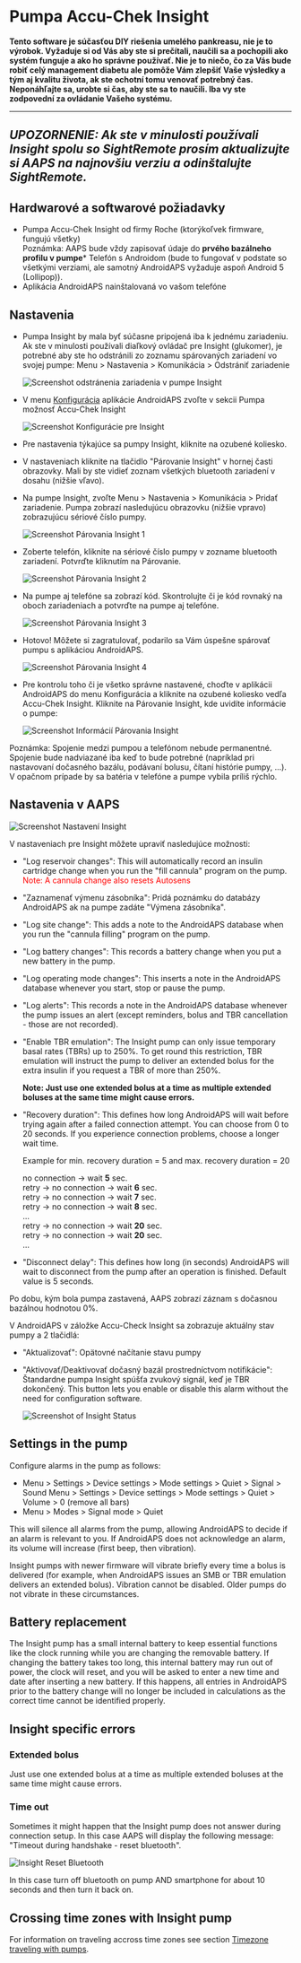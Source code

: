 # Pumpa Accu-Chek Insight

**Tento software je súčasťou DIY riešenia umelého pankreasu, nie je to výrobok. Vyžaduje si od Vás aby ste si prečítali, naučili sa a pochopili ako systém funguje a ako ho správne používať. Nie je to niečo, čo za Vás bude robiť celý management diabetu ale pomôže Vám zlepšiť Vaše výsledky a tým aj kvalitu života, ak ste ochotní tomu venovať potrebný čas. Neponáhľajte sa, urobte si čas, aby ste sa to naučili. Iba vy ste zodpovední za ovládanie Vašeho systému.**

* * *

## ***UPOZORNENIE:** Ak ste v minulosti používali Insight spolu so **SightRemote** prosím **aktualizujte si AAPS na najnovšiu verziu** a **odinštalujte SightRemote**.*

## Hardwarové a softwarové požiadavky

* Pumpa Accu-Chek Insight od firmy Roche (ktorýkoľvek firmware, fungujú všetky)
<br> Poznámka: AAPS bude vždy zapisovať údaje do <b>prvého bazálneho profilu v pumpe</b>* Telefón s Androidom (bude to fungovať v podstate so všetkými verziami, ale samotný AndroidAPS vyžaduje aspoň Android 5 (Lollipop)).
* Aplikácia AndroidAPS nainštalovaná vo vašom telefóne

## Nastavenia

* Pumpa Insight by mala byť súčasne pripojená iba k jednému zariadeniu. Ak ste v minulosti používali diaľkový ovládač pre Insight (glukomer), je potrebné aby ste ho odstránili zo zoznamu spárovaných zariadení vo svojej pumpe: Menu > Nastavenia > Komunikácia > Odstrániť zariadenie
    
    ![Screenshot odstránenia zariadenia v pumpe Insight](../images/Insight_RemoveMeter.png)

* V menu [Konfigurácia](../Configuration/Config-Builder) aplikácie AndroidAPS zvoľte v sekcii Pumpa možnosť Accu-Chek Insight
    
    ![Screenshot Konfigurácie pre Insight](../images/Insight_ConfigBuilder.png)

* Pre nastavenia týkajúce sa pumpy Insight, kliknite na ozubené koliesko.

* V nastaveniach kliknite na tlačidlo "Párovanie Insight" v hornej časti obrazovky. Mali by ste vidieť zoznam všetkých bluetooth zariadení v dosahu (nižšie vľavo).
* Na pumpe Insight, zvoľte Menu > Nastavenia > Komunikácia > Pridať zariadenie. Pumpa zobrazí nasledujúcu obrazovku (nižšie vpravo) zobrazujúcu sériové číslo pumpy.
    
    ![Screenshot Párovania Insight 1](../images/Insight_Pairing1.png)

* Zoberte telefón, kliknite na sériové číslo pumpy v zozname bluetooth zariadení. Potvrďte kliknutím na Párovanie.
    
    ![Screenshot Párovania Insight 2](../images/Insight_Pairing2.png)

* Na pumpe aj telefóne sa zobrazí kód. Skontrolujte či je kód rovnaký na oboch zariadeniach a potvrďte na pumpe aj telefóne.
    
    ![Screenshot Párovania Insight 3](../images/Insight_Pairing3.png)

* Hotovo! Môžete si zagratulovať, podarilo sa Vám úspešne spárovať pumpu s aplikáciou AndroidAPS.
    
    ![Screenshot Párovania Insight 4](../images/Insight_Pairing4.png)

* Pre kontrolu toho či je všetko správne nastavené, choďte v aplikácii AndroidAPS do menu Konfigurácia a kliknite na ozubené koliesko vedľa Accu-Chek Insight. Kliknite na Párovanie Insight, kde uvidíte informácie o pumpe:
    
    ![Screenshot Informácií Párovania Insight](../images/Insight_PairingInformation.png)

Poznámka: Spojenie medzi pumpou a telefónom nebude permanentné. Spojenie bude nadviazané iba keď to bude potrebné (napríklad pri nastavovaní dočasného bazálu, podávaní bolusu, čítaní histórie pumpy, ...). V opačnom prípade by sa batéria v telefóne a pumpe vybila príliš rýchlo.

## Nastavenia v AAPS

![Screenshot Nastavení Insight](../images/Insight_pairing_V2_5.png)

V nastaveniach pre Insight môžete upraviť nasledujúce možnosti:

* "Log reservoir changes": This will automatically record an insulin cartridge change when you run the "fill cannula" program on the pump.  
    <font color="red">Note: A cannula change also resets Autosens</b></font>
* "Zaznamenať výmenu zásobníka": Pridá poznámku do databázy AndroidAPS ak na pumpe zadáte "Výmena zásobníka".
* "Log site change": This adds a note to the AndroidAPS database when you run the "cannula filling" program on the pump.
* "Log battery changes": This records a battery change when you put a new battery in the pump.
* "Log operating mode changes": This inserts a note in the AndroidAPS database whenever you start, stop or pause the pump.
* "Log alerts": This records a note in the AndroidAPS database whenever the pump issues an alert (except reminders, bolus and TBR cancellation - those are not recorded).
* "Enable TBR emulation": The Insight pump can only issue temporary basal rates (TBRs) up to 250%. To get round this restriction, TBR emulation will instruct the pump to deliver an extended bolus for the extra insulin if you request a TBR of more than 250%.
    
    **Note: Just use one extended bolus at a time as multiple extended boluses at the same time might cause errors.**

* "Recovery duration": This defines how long AndroidAPS will wait before trying again after a failed connection attempt. You can choose from 0 to 20 seconds. If you experience connection problems, choose a longer wait time.   
      
    Example for min. recovery duration = 5 and max. recovery duration = 20   
      
    no connection -> wait **5** sec.   
    retry -> no connection -> wait **6** sec.   
    retry -> no connection -> wait **7** sec.   
    retry -> no connection -> wait **8** sec.   
    ...   
    retry -> no connection -> wait **20** sec.   
    retry -> no connection -> wait **20** sec.   
    ...

* "Disconnect delay": This defines how long (in seconds) AndroidAPS will wait to disconnect from the pump after an operation is finished. Default value is 5 seconds.

Po dobu, kým bola pumpa zastavená, AAPS zobrazí záznam s dočasnou bazálnou hodnotou 0%.

V AndroidAPS v záložke Accu-Check Insight sa zobrazuje aktuálny stav pumpy a 2 tlačidlá:

* "Aktualizovať": Opätovné načítanie stavu pumpy
* "Aktivovať/Deaktivovať dočasný bazál prostredníctvom notifikácie": Štandardne pumpa Insight spúšťa zvukový signál, keď je TBR dokončený. This button lets you enable or disable this alarm without the need for configuration software.
    
    ![Screenshot of Insight Status](../images/Insight_Status2.png)

## Settings in the pump

Configure alarms in the pump as follows:

* Menu > Settings > Device settings > Mode settings > Quiet > Signal > Sound Menu > Settings > Device settings > Mode settings > Quiet > Volume > 0 (remove all bars)
* Menu > Modes > Signal mode > Quiet

This will silence all alarms from the pump, allowing AndroidAPS to decide if an alarm is relevant to you. If AndroidAPS does not acknowledge an alarm, its volume will increase (first beep, then vibration).

Insight pumps with newer firmware will vibrate briefly every time a bolus is delivered (for example, when AndroidAPS issues an SMB or TBR emulation delivers an extended bolus). Vibration cannot be disabled. Older pumps do not vibrate in these circumstances.

## Battery replacement

The Insight pump has a small internal battery to keep essential functions like the clock running while you are changing the removable battery. If changing the battery takes too long, this internal battery may run out of power, the clock will reset, and you will be asked to enter a new time and date after inserting a new battery. If this happens, all entries in AndroidAPS prior to the battery change will no longer be included in calculations as the correct time cannot be identified properly.

## Insight specific errors

### Extended bolus

Just use one extended bolus at a time as multiple extended boluses at the same time might cause errors.

### Time out

Sometimes it might happen that the Insight pump does not answer during connection setup. In this case AAPS will display the following message: "Timeout during handshake - reset bluetooth".

![Insight Reset Bluetooth](../images/Insight_ResetBT.png)

In this case turn off bluetooth on pump AND smartphone for about 10 seconds and then turn it back on.

## Crossing time zones with Insight pump

For information on traveling accross time zones see section [Timezone traveling with pumps](../Usage/Timezone-traveling#insight).